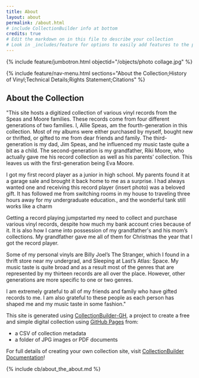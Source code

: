 ```yaml
---
title: About
layout: about
permalink: /about.html
# include CollectionBuilder info at bottom
credits: true
# Edit the markdown on in this file to describe your collection
# Look in _includes/feature for options to easily add features to the page
---
```


{% include feature/jumbotron.html objectid="/objects/photo collage.jpg" %}

{% include feature/nav-menu.html sections="About the Collection;History of Vinyl;Technical Details;Rights Statement;Citations" %}

## About the Collection

"This site hosts a digitized collection of various vinyl records from the Speas and Moore families. These records come from four different generations of two families. I, Allie Speas, am the fourth-generation in this collection. Most of my albums were either purchased by myself, bought new or thrifted, or gifted to me from dear friends and family. The third-generation is my dad, Jim Speas, and he influenced my music taste quite a bit as a child. The second-generation is my grandfather, Riki Moore, who actually gave me his record collection as well as his parents’ collection. This leaves us with the first-generation being Eva Moore.

I got my first record player as a junior in high school. My parents found it at a garage sale and brought it back home to me as a surprise. I had always wanted one and receiving this record player (insert photo) was a beloved gift. It has followed me from switching rooms in my house to traveling three hours away for my undergraduate education., and the wonderful tank still works like a charm

Getting a record playing jumpstarted my need to collect and purchase various vinyl records, despite how much my bank account cries because of it. It is also how I came into possession of my grandfather's and his mom’s collections. My grandfather gave me all of them for Christmas the year that I got the record player.

Some of my personal vinyls are Billy Joel’s The Stranger, which I found in a thrift store near my undergrad, and Sleeping at Last’s Atlas: Space. My music taste is quite broad and as a result most of the genres that are represented by my thirteen records are all over the place. However, other generations are more specific to one or two genres.

I am extremely grateful to all of my friends and family who have gifted records to me. I am also grateful to these people as each person has shaped me and my music taste in some fashion."

This site is generated using [CollectionBuilder-GH](https://collectionbuilding.github.io/gh/), a project to create a free and simple digital collection using [GitHub Pages](https://pages.github.com/) from: 

- a CSV of collection metadata
- a folder of JPG images or PDF documents


For full details of creating your own collection site, visit [CollectionBuilder Documentation](https://collectionbuilder.github.io/cb-docs/)!

<!-- IMPORTANT!!! DELETE this comment and the include below when you are finished editing this page for your collection. The include below introduces about page features. They will show up on your collection's about page until you delete it.  -->
{% include cb/about_the_about.md %} 
